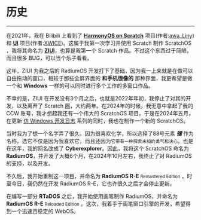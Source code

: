 # 历史
***
在2021年，我在 Bilibili 上看到了 **[HarmonyOS on Scratch](https://www.bilibili.com/video/BV1S3411A7EY)** 项目(作者:[awa_Liny](https://space.bilibili.com/678438347))和 **[UI](https://www.bilibili.com/video/BV14g411b77Y/)** 项目(作者:[XWICE](https://space.bilibili.com/1956983948))。这属于我第一次学习并使用 Scratch 制作 ScratchOS ，我将其命名为 **[ZIUI](https://www.ccw.site/detail/64639d73fbd0021935db3dae)**，也算是我第一个 Scratch 作品。不过这个东西过于简陋，而且很多 BUG，可以当个乐子看看。

这年，ZIUI 为我之后的 RadiumOS 开发打下了基础，因为我一上来就是在做可以自由拖动的窗口，相较于那些全屏界面的 **和手机很像的** 那种界面，我更希望是做一个和 **Windows** 一样的可以同时进行多个工作的多窗口作品。

不幸的是，ZIUI 在开发没有3个月之后，也就是2022年年初，我停止了对其的开发，以及离开了 Scratch 圈，大约两年。在2024年的时候，我无意中拿起了我的 CCW 账号，我才想起我还有一个伟大的 ScratchOS 项目。于是在2024年五月，在更新 [仿 Windows 开发日志](https://www.bilibili.com/video/BV1Hm411r7Ro) 系列的同时，我也在制作一个新的 ScratchOS。

当时我为了想一个名字弄了很久。因为很喜欢化学，所以选择了88号元素 **_镭_** 作为名称。选它不仅是因为我喜欢它，而且还因为`它带有一种探索未知的勇气和决心`。也是在这年，我的网名改成了 **Cyberexplorer**。因此，我将这个 ScratchOS 命名为 **RadiumOS**，并开发了大概6个月，在2024年10月左右，我终止了对 RadiumOS 的支持，以及开发。

不久后，我开始重制这一项目，并命名为 **RadiumOS R-E** <small>Remastered Edition</small> 。时至今日，我仍然在开发 RadiumOS R-E，它也许很久之后才会停止更新。

在编写一部分 **RTaDOS** 之后，我开始使用画笔制作 RadiumOS，并命名为 **RadiumOS R-E** <small>Reloaded Edition</small> 。这次，我着手于画笔窗口引擎的开发，希望得到一个迅速且稳定的 WebOS。